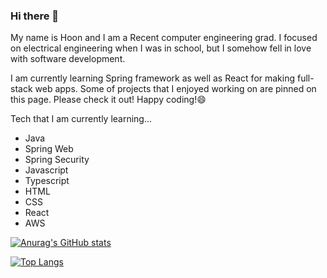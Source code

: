 ### Hi there 👋
My name is Hoon and I am a Recent computer engineering grad. I focused on electrical engineering when I was in school, but I somehow fell in love with software development. 

I am currently learning Spring framework as well as React for making full-stack web apps. Some of projects that I enjoyed working on are pinned on this page. Please check it out! 
Happy coding!😄

Tech that I am currently learning...

- Java
- Spring Web
- Spring Security
- Javascript
- Typescript
- HTML
- CSS
- React
- AWS

<!--
**hoon0661/hoon0661** is a ✨ _special_ ✨ repository because its `README.md` (this file) appears on your GitHub profile.

Here are some ideas to get you started:

- 🔭 I’m currently working on ...
- 🌱 I’m currently learning ...
- 👯 I’m looking to collaborate on ...
- 🤔 I’m looking for help with ...
- 💬 Ask me about ...
- 📫 How to reach me: ...
- 😄 Pronouns: ...
- ⚡ Fun fact: ...
-->

[![Anurag's GitHub stats](https://github-readme-stats.vercel.app/api?username=hoon0661&theme=cobalt)](https://github.com/anuraghazra/github-readme-stats)

[![Top Langs](https://github-readme-stats.vercel.app/api/top-langs/?username=hoon0661&layout=compact)](https://github.com/anuraghazra/github-readme-stats)
